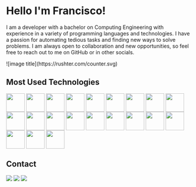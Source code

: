 <h1>Hello I'm Francisco!</h1>

<div style="">
  <p>I am a developer with a bachelor on Computing Engineering with experience in a variety of programming languages and technologies. I have a passion for automating tedious tasks and finding new ways to solve problems. I am always open to collaboration and new opportunities, so feel free to reach out to me on GitHub or in other socials.</p>
</div>
![image title](https://rushter.com/counter.svg)
<h2> Most Used Technologies </h2>
<div style="display: inline_block"> 
  <img align="center" width="50px" height="50px" src="https://cdn.jsdelivr.net/gh/devicons/devicon/icons/python/python-original.svg" />
  <img align="center" width="50px" height="50px" src="https://cdn.jsdelivr.net/gh/devicons/devicon/icons/numpy/numpy-original.svg" />
  <img align="center" width="50px" height="50px" src="https://cdn.jsdelivr.net/gh/devicons/devicon/icons/pandas/pandas-original-wordmark.svg" />
  <img align="center" width="50px" height="50px" src="https://cdn.jsdelivr.net/gh/devicons/devicon/icons/pytorch/pytorch-original.svg" />
  <img align="center" width="50px" height="50px" src="https://cdn.jsdelivr.net/gh/devicons/devicon/icons/opencv/opencv-original-wordmark.svg" />
  <img align="center" width="50px" height="50px" src="https://cdn.jsdelivr.net/gh/devicons/devicon/icons/anaconda/anaconda-original.svg" />
  
  <img align="center" width="50px" height="50px" src="https://cdn.jsdelivr.net/gh/devicons/devicon/icons/c/c-original.svg" />
  <img align="center" width="50px" height="50px" width="50px" height="50px" src="https://cdn.jsdelivr.net/gh/devicons/devicon/icons/cplusplus/cplusplus-original.svg" />
  <img align="center" width="50px" height="50px" src="https://cdn.jsdelivr.net/gh/devicons/devicon/icons/csharp/csharp-original.svg" />
  <img align="center" width="50px" height="50px" src="https://cdn.jsdelivr.net/gh/devicons/devicon/icons/dotnetcore/dotnetcore-original.svg" />
  <img align="center" width="50px" height="50px" src="https://cdn.jsdelivr.net/gh/devicons/devicon/icons/html5/html5-original.svg" />
  <img align="center" width="50px" height="50px" src="https://cdn.jsdelivr.net/gh/devicons/devicon/icons/css3/css3-original.svg" />
  <img align="center" width="50px" height="50px" src="https://cdn.jsdelivr.net/gh/devicons/devicon/icons/javascript/javascript-original.svg" />
  <img align="center" width="50px" height="50px" src="https://cdn.jsdelivr.net/gh/devicons/devicon/icons/microsoftsqlserver/microsoftsqlserver-plain-wordmark.svg" />
  <img align="center" width="50px" height="50px" src="https://cdn.jsdelivr.net/gh/devicons/devicon/icons/bootstrap/bootstrap-original.svg" />
  <img align="center" width="50px" height="50px" src="https://cdn.jsdelivr.net/gh/devicons/devicon/icons/opengl/opengl-original.svg" />
  <img align="center" width="50px" height="50px" src="https://cdn.jsdelivr.net/gh/devicons/devicon/icons/threejs/threejs-original-wordmark.svg" />
  <img align="center" width="50px" height="50px" src="https://cdn.jsdelivr.net/gh/devicons/devicon/icons/matlab/matlab-original.svg" />
  <img align="center" width="50px" height="50px" src="https://cdn.jsdelivr.net/gh/devicons/devicon/icons/git/git-original.svg" />
  <img align="center" width="50px" height="50px" src="https://cdn.jsdelivr.net/gh/devicons/devicon/icons/linux/linux-original.svg" />
  <img align="center" width="50px" height="50px" src="https://cdn.jsdelivr.net/gh/devicons/devicon/icons/raspberrypi/raspberrypi-original.svg" />
        
  </div>


<h2> Contact </h2>
<div> 
  <a href="mailto: franciscodnconceicao@gmail.com" target="_blank" ><img src="https://img.shields.io/badge/Gmail-D14836?style=for-the-badge&logo=gmail&logoColor=white" /></a>
  <a href="https://github.com/FranciscoDNConceicao" target="_blank" ><img src="https://img.shields.io/badge/GitHub-100000?style=for-the-badge&logo=github&logoColor=white" /></a>
  <a href="https://www.linkedin.com/in/francisco-concei%C3%A7%C3%A3o-a63562198/" target="_blank" ><img src="https://img.shields.io/badge/LinkedIn-0077B5?style=for-the-badge&logo=linkedin&logoColor=white"/></a>
</div>  

